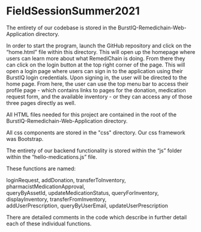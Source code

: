 # FieldSessionSummer2021
The entirety of our codebase is stored in the BurstIQ-Remedichain-Web-Application directory. 

In order to start the program, launch the GitHub repository and click on the “home.html” file within this directory. This will open up the homepage where users can learn more about what RemediChain is doing. From there they can click on the login button at the top right corner of the page. This will open a login page where users can sign in to the application using their BurstIQ login credentials. Upon signing in, the user will be directed to the home page. From here, the user can use the top menu bar to access their profile page - which contains links to pages for the donation, medication request form, and the available inventory - or they can access any of those three pages directly as well.

All HTML files needed for this project are contained in the root of the BurstIQ-Remedichain-Web-Application directory. 

All css components are stored in the "css" directory. Our css framework was Bootstrap.   

The entirety of our backend functionality is stored within the “js” folder within the “hello-medications.js” file. 

These functions are named:

loginRequest, 
addDonation, 
transferToInventory, 
pharmacistMedicationApproval,  
queryByAssetId, 
updateMedicationStatus, 
queryForInventory, 
displayInventory, 
transferFromInventory,  
addUserPrescription, 
queryByUserEmail, 
updateUserPrescription

There are detailed comments in the code which describe in further detail each of these individual functions. 

